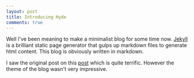 ```yaml
---
layout: post
title: Introducing Hyde
comments: true
---
```


Well I've been meaning to make a minimalist blog for some time now. [Jekyll](http://jekyllrb.com) is a brilliant static page generator that gulps up markdown files to generate html content. This blog is obviously written in markdown.

I saw the original post on this [post](http://joshualande.com/jekyll-github-pages-poole/) which is quite terrific. However the theme of the blog wasn't very impressive.
